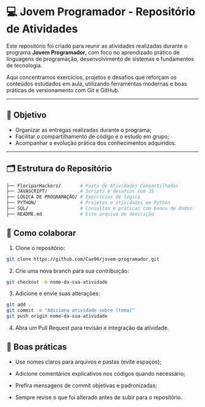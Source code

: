 # 💻 Jovem Programador - Repositório de Atividades

Este repositório foi criado para reunir as atividades realizadas durante o programa **Jovem Programador**, com foco no aprendizado prático de linguagens de programação, desenvolvimento de sistemas e fundamentos de tecnologia.

Aqui concentramos exercícios, projetos e desafios que reforçam os conteúdos estudados em aula, utilizando ferramentas modernas e boas práticas de versionamento com Git e GitHub.

---

## 🎯 Objetivo

- Organizar as entregas realizadas durante o programa;
- Facilitar o compartilhamento de código e o estudo em grupo;
- Acompanhar a evolução prática dos conhecimentos adquiridos.

---

## 🗂 Estrutura do Repositório

```bash
├── FloriparHackers/       # Pasta de Atividades Compartilhadas
├── JAVASCRIPT/            # Scripts e desafios com JS
├── LOGICA DE PROGRAMAÇÃO/ # Exercícios de lógica
├── PYTHON/                # Projetos e atividades em Python
├── SQL/                   # Consultas e práticas com banco de dados
├── README.md              # Este arquivo de descrição
```

## 🚀 Como colaborar

1. Clone o repositório:
```bash
git clone https://github.com/Cae96/jovem-programador.git
```
2. Crie uma nova branch para sua contribuição:

```bash
git checkout -b nome-da-sua-atividade
```
3. Adicione e envie suas alterações:

```bash
git add .
git commit -m "Adiciona atividade sobre [tema]"
git push origin nome-da-sua-atividade
```
4. Abra um Pull Request para revisão e integração da atividade.

## 📌 Boas práticas

- Use nomes claros para arquivos e pastas (evite espaços);

- Adicione comentários explicativos nos códigos quando necessário;

- Prefira mensagens de commit objetivas e padronizadas;

- Sempre revise o que foi alterado antes de subir para o repositório.

